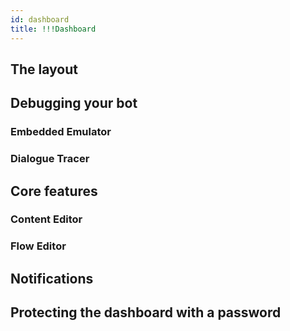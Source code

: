 ```yaml
---
id: dashboard
title: !!!Dashboard
---
```


## The layout

## Debugging your bot

### Embedded Emulator

### Dialogue Tracer

## Core features

### Content Editor

### Flow Editor

## Notifications

## Protecting the dashboard with a password

